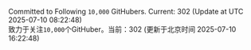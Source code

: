 Committed to Following `10,000` GitHubers. Current: <!-- FOLLOWING_COUNT -->302<!-- FOLLOWING_COUNT --> (Update at UTC <!-- LAST_UPDATED -->2025-07-10 08:22:48<!-- LAST_UPDATED -->)<br>
致力于关注`10,000`个GitHuber。当前：<!-- FOLLOWING_COUNT -->302<!-- FOLLOWING_COUNT --> (更新于北京时间 <!-- LAST_UPDATED_CST -->2025-07-10 16:22:48<!-- LAST_UPDATED_CST -->)
